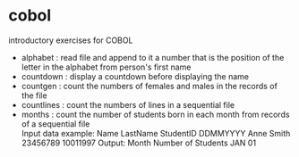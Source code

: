 # cobol
introductory exercises for COBOL
- alphabet : read file and append to it a number that is the position of the letter in the alphabet from person's first name
- countdown : display a countdown before displaying the name
- countgen : count the numbers of females and males in the records of the file
- countlines : count the numbers of lines in a sequential file
- months : count the number of students born in each month from records of a sequential file  
Input data example:
Name LastName StudentID DDMMYYYY
Anne Smith    23456789 10011997
Output:
Month    Number of Students
JAN          01
